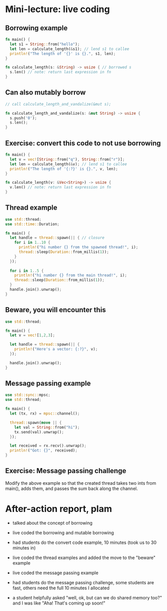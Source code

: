 # Mini-lecture: live coding

## Borrowing example

```rust
fn main() {
  let s1 = String::from("hello");
  let len = calculate_length(&s1); // lend s1 to callee
  println!("The length of '{}' is {}.", s1, len);
}

fn calculate_length(s: &String) -> usize { // borrowed s
  s.len() // note: return last expression in fn
}
```

## Can also mutably borrow

```rust
// call calculate_length_and_vandalize(&mut s);

fn calculate_length_and_vandalize(s: &mut String) -> usize {
  s.push('0');
  s.len();
}
```

## Exercise: convert this code to not use borrowing

```rust
fn main() {
  let v = vec![String::from("q"), String::from("r")];
  let len = calculate_length(&v); // lend s1 to callee
  println!("The length of '{:?}' is {}.", v, len);
}

fn calculate_length(v: &Vec<String>) -> usize {
  v.len() // note: return last expression in fn
}
```

## Thread example

```rust
use std::thread;
use std::time::Duration;

fn main() {
  let handle = thread::spawn(|| { // closure
    for i in 1..10 {
      println!("hi number {} from the spawned thread!", i);
      thread::sleep(Duration::from_millis(1));
    }
  });
  
  for i in 1..5 {
    println!("hi number {} from the main thread!", i);
    thread::sleep(Duration::from_millis(1));
  }
  handle.join().unwrap();
}
```

## Beware, you will encounter this

```rust
use std::thread;

fn main() {
  let v = vec![1,2,3];

  let handle = thread::spawn(|| {
    println!("Here's a vector: {:?}", v);
  });

  handle.join().unwrap();
}
```

## Message passing example

```rust
use std::sync::mpsc;
use std::thread;

fn main() {
  let (tx, rx) = mpsc::channel();

  thread::spawn(move || {
    let val = String::from("hi");
    tx.send(val).unwrap();
  });

  let received = rx.recv().unwrap();
  println!("Got: {}", received);
}
```

## Exercise: Message passing challenge

Modify the above example so that the created thread takes two ints
from main(), adds them, and passes the sum back along the channel.

# After-action report, plam

* talked about the concept of borrowing
* live coded the borrowing and mutable borrowing
* had students do the convert code example, 10 minutes (took us to 30 minutes in)

* live coded the thread examples and added the move to the "beware" example
* live coded the message passing example
* had students do the message passing challenge, some students are fast, others need the full 10 minutes I allocated
* a student helpfully asked "well, ok, but can we do shared memory too?" and I was like "Aha! That's coming up soon!"
